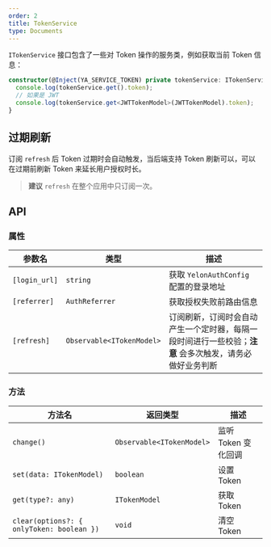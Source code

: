 ```yaml
---
order: 2
title: TokenService
type: Documents
---
```


`ITokenService` 接口包含了一些对 Token 操作的服务类，例如获取当前 Token 信息：

```ts
constructor(@Inject(YA_SERVICE_TOKEN) private tokenService: ITokenService) {
  console.log(tokenService.get().token);
  // 如果是 JWT
  console.log(tokenService.get<JWTTokenModel>(JWTTokenModel).token);
}
```

## 过期刷新

订阅 `refresh` 后 Token 过期时会自动触发，当后端支持 Token 刷新可以，可以在过期前刷新 Token 来延长用户授权时长。

> **建议** `refresh` 在整个应用中只订阅一次。

## API

### 属性

| 参数名 | 类型 | 描述 |
|-----|----|----|
| `[login_url]` | `string` | 获取 `YelonAuthConfig` 配置的登录地址 |
| `[referrer]` | `AuthReferrer` | 获取授权失败前路由信息 |
| `[refresh]` | `Observable<ITokenModel>` | 订阅刷新，订阅时会自动产生一个定时器，每隔一段时间进行一些校验；**注意** 会多次触发，请务必做好业务判断 |

### 方法

| 方法名 | 返回类型 | 描述 |
|-----|------|----|
| `change()` | `Observable<ITokenModel>` | 监听 Token 变化回调 |
| `set(data: ITokenModel)` | `boolean` | 设置 Token |
| `get(type?: any)` | `ITokenModel` | 获取 Token |
| `clear(options?: { onlyToken: boolean })` | `void` | 清空 Token |
